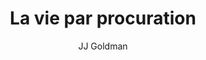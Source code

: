 ---
layout: post
title: La vie par procuration
author: JJ Goldman
language: "Français"
image:
  artist: jj-goldman.png
---